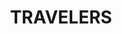 <h1 align="center">TRAVELERS</h1>

<div align="center">
  <img souce="./public/mobile.gif" />
</div>
